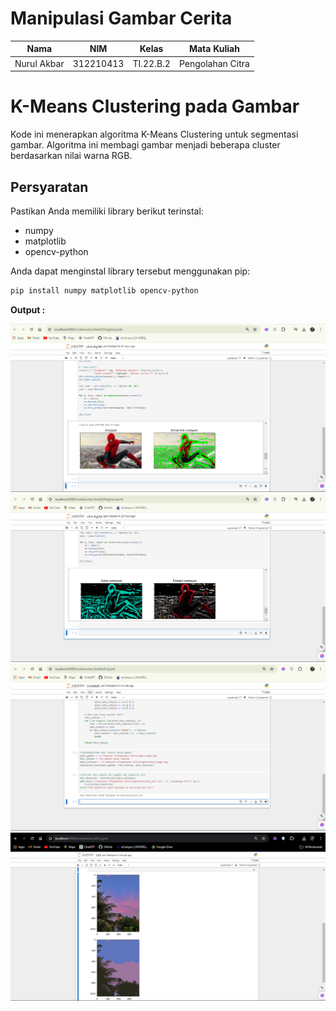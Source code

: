 # Manipulasi Gambar Cerita

| Nama        | NIM       | Kelas     | Mata Kuliah      |
| ----------- | --------- | --------- | ---------------- |
| Nurul Akbar | 312210413 | TI.22.B.2 | Pengolahan Citra |

# K-Means Clustering pada Gambar

Kode ini menerapkan algoritma K-Means Clustering untuk segmentasi gambar. Algoritma ini membagi gambar menjadi beberapa cluster berdasarkan nilai warna RGB.

## Persyaratan

Pastikan Anda memiliki library berikut terinstal:

- numpy
- matplotlib
- opencv-python

Anda dapat menginstal library tersebut menggunakan pip:

```bash
pip install numpy matplotlib opencv-python
```




**Output :** <br>

![img](https://github.com/NurAkbarr/Pengolahan-Citra/blob/8240d649043e8ab75bd21e4b7f2c4d6337a85ac4/assets/Screenshot%202024-05-30%20165611.png)
![img](https://github.com/NurAkbarr/Pengolahan-Citra/blob/8240d649043e8ab75bd21e4b7f2c4d6337a85ac4/assets/Screenshot%202024-05-30%20165625.png)
![img](https://github.com/NurAkbarr/Pengolahan-Citra/blob/dd69fa13d44b90493a4a7098851ffc630434f1dd/assets/Screenshot%202024-06-11%20185322.png)
![img](https://github.com/NurAkbarr/Pengolahan-Citra/blob/84e5a343ca520a79fe569e946c113f578f20e0d9/assets/UAS.png)


